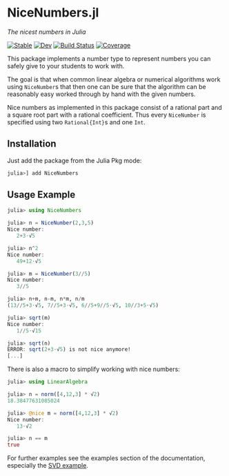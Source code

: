 # NiceNumbers.jl
*The nicest numbers in Julia*

<!-- [![Build Status](https://travis-ci.org/fkastner/NiceNumbers.jl.svg?branch=master)](https://travis-ci.org/fkastner/NiceNumbers.jl)
[![Coverage Status](https://coveralls.io/repos/github/fkastner/NiceNumbers.jl/badge.svg?branch=master)](https://coveralls.io/github/fkastner/NiceNumbers.jl?branch=master)
[![Docs stable](https://img.shields.io/badge/docs-stable-blue.svg)](https://fkastner.github.io/NiceNumbers.jl/stable) -->

[![Stable](https://img.shields.io/badge/docs-stable-blue.svg)](https://fkastner.github.io/NiceNumbers.jl/stable)
[![Dev](https://img.shields.io/badge/docs-dev-blue.svg)](https://fkastner.github.io/NiceNumbers.jl/dev)
[![Build Status](https://github.com/fkastner/NiceNumbers.jl/workflows/CI/badge.svg)](https://github.com/fkastner/NiceNumbers.jl/actions)
[![Coverage](https://coveralls.io/repos/github/fkastner/NiceNumbers.jl/badge.svg?branch=master)](https://coveralls.io/github/fkastner/NiceNumbers.jl?branch=master)

This package implements a number type to represent numbers you can safely give to
your students to work with.

The goal is that when common linear algebra or numerical algorithms work using `NiceNumber`s
that then one can be sure that the algorithm can be reasonably easy worked through by hand
with the given numbers.

Nice numbers as implemented in this package consist of a rational part and a square root part with
a rational coefficient. Thus every `NiceNumber` is specified using two `Rational{Int}`s and one `Int`.

## Installation

Just add the package from the Julia Pkg mode:
```julia
julia>] add NiceNumbers
```

## Usage Example

```julia
julia> using NiceNumbers

julia> n = NiceNumber(2,3,5)
Nice number:
   2+3⋅√5

julia> n^2
Nice number:
   49+12⋅√5

julia> m = NiceNumber(3//5)
Nice number:
   3//5

julia> n+m, n-m, n*m, n/m
(13//5+3⋅√5, 7//5+3⋅√5, 6//5+9//5⋅√5, 10//3+5⋅√5)

julia> sqrt(m)
Nice number:
   1//5⋅√15

julia> sqrt(n)
ERROR: sqrt(2+3⋅√5) is not nice anymore!
[...]
```

There is also a macro to simplify working with nice numbers:
```julia
julia> using LinearAlgebra

julia> n = norm([4,12,3] * √2)
18.38477631085024

julia> @nice m = norm([4,12,3] * √2)
Nice number:
   13⋅√2

julia> n == m
true
```

For further examples see the examples section of the documentation,
especially the [SVD example](https://fkastner.github.io/NiceNumbers.jl/dev/example_svd/).
